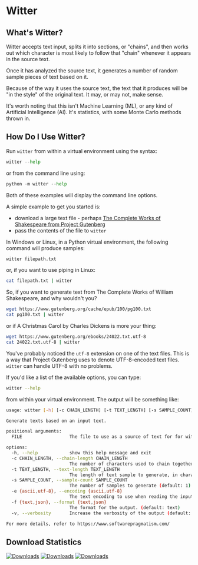 # Witter

## What's Witter?

Witter accepts text input, splits it into sections, or "chains", and then works out which character is most likely to follow that "chain" whenever it appears in the source text.

Once it has analyzed the source text, it generates a number of random sample pieces of text based on it.

Because of the way it uses the source text, the text that it produces will be "in the style" of the original text. It may, or may not, make sense.

It's worth noting that this isn't Machine Learning (ML), or any kind of Artificial Intelligence (AI). It's statistics, with some Monte Carlo methods thrown in.

## How Do I Use Witter?

Run `witter` from within a virtual environment using the syntax:

```python
witter --help
```

or from the command line using:

```python
python -m witter --help
```

Both of these examples will display the command line options.

A simple example to get you started is:

* download a large text file - perhaps [The Complete Works of Shakespeare from Project Gutenberg](https://www.gutenberg.org/ebooks/100)
* pass the contents of the file to `witter`

In Windows or Linux, in a Python virtual environment, the following command will produce samples:

```bash
witter filepath.txt
```

or, if you want to use piping in Linux:

```bash
cat filepath.txt | witter
```

So, if you want to generate text from The Complete Works of William Shakespeare, and why wouldn't you?

```bash
wget https://www.gutenberg.org/cache/epub/100/pg100.txt
cat pg100.txt | witter
```

or if A Christmas Carol by Charles Dickens is more your thing:

```bash
wget https://www.gutenberg.org/ebooks/24022.txt.utf-8
cat 24022.txt.utf-8 | witter
```

You've probably noticed the `utf-8` extension on one of the text files. This is a way that Project Gutenberg uses to denote UTF-8-encoded text files. `witter` can handle UTF-8 with no problems.

If you'd like a list of the available options, you can type:

```bash
witter --help
```

from within your virtual environment. The output will be something like:

```bash
usage: witter [-h] [-c CHAIN_LENGTH] [-t TEXT_LENGTH] [-s SAMPLE_COUNT] [-e {ascii,utf-8}] [-f {text,json}] [-v] [FILE]

Generate texts based on an input text.

positional arguments:
  FILE                  The file to use as a source of text for for witter, or - for stdin. (default: -)

options:
  -h, --help            show this help message and exit
  -c CHAIN_LENGTH, --chain-length CHAIN_LENGTH
                        The number of characters used to chain together and forecast the next character. (default: 10)
  -t TEXT_LENGTH, --text-length TEXT_LENGTH
                        The length of text sample to generate, in characters. Note: may be approximate. (default: 200)
  -s SAMPLE_COUNT, --sample-count SAMPLE_COUNT
                        The number of samples to generate (default: 1)
  -e {ascii,utf-8}, --encoding {ascii,utf-8}
                        The text encoding to use when reading the input. (default: utf-8)
  -f {text,json}, --format {text,json}
                        The format for the output. (default: text)
  -v, --verbosity       Increase the verbosity of the output (default: 0)

For more details, refer to https://www.softwarepragmatism.com/
```

## Download Statistics
[![Downloads](https://static.pepy.tech/badge/witter)](https://pepy.tech/project/witter)
[![Downloads](https://static.pepy.tech/badge/witter/month)](https://pepy.tech/project/witter)
[![Downloads](https://static.pepy.tech/badge/witter/week)](https://pepy.tech/project/witter)
